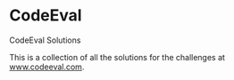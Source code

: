 CodeEval
========

CodeEval Solutions

This is a collection of all the solutions for the challenges at www.codeeval.com.
